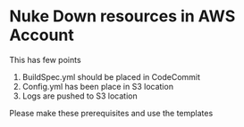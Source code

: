 # Nuke Down resources in AWS Account

This has few points
1. BuildSpec.yml should be placed in CodeCommit
2. Config.yml has been place in S3 location
3. Logs are pushed to S3 location

Please make these prerequisites and use the templates
